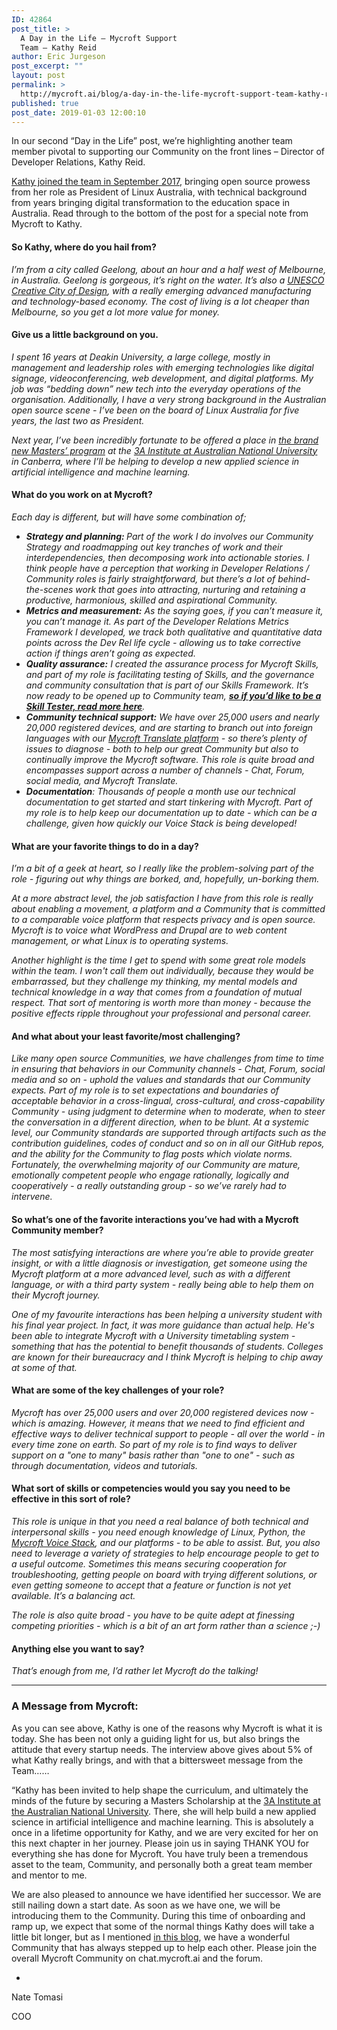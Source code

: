 ```yaml
---
ID: 42864
post_title: >
  A Day in the Life – Mycroft Support
  Team – Kathy Reid
author: Eric Jurgeson
post_excerpt: ""
layout: post
permalink: >
  http://mycroft.ai/blog/a-day-in-the-life-mycroft-support-team-kathy-reid/
published: true
post_date: 2019-01-03 12:00:10
---
```

In our second “Day in the Life” post, we’re highlighting another team member pivotal to supporting our Community on the front lines – Director of Developer Relations, Kathy Reid.

<a href="https://mycroft.ai/blog/mycoft-director-of-developer-relations-2/" target="_blank" rel="noopener">Kathy joined the team in September 2017</a>, bringing open source prowess from her role as President of Linux Australia, with technical background from years bringing digital transformation to the education space in Australia. Read through to the bottom of the post for a special note from Mycroft to Kathy.
<h4><strong>So Kathy, where do you hail from?</strong></h4>
<em>I’m from a city called Geelong, about an hour and a half west of Melbourne, in Australia. Geelong is gorgeous, it’s right on the water. It’s also a <a href="https://www.geelongcityofdesign.com.au/" target="_blank" rel="noopener">UNESCO Creative City of Design</a>, with a really emerging advanced manufacturing and technology-based economy. The cost of living is a lot cheaper than Melbourne, so you get a lot more value for money.</em>
<h4><b>Give us a little background on you.</b></h4>
<em>I spent 16 years at Deakin University, a large college, mostly in management and leadership roles with emerging technologies like digital signage, videoconferencing, web development, and digital platforms. My job was “bedding down” new tech into the everyday operations of the organisation. Additionally, I have a very strong background in the Australian open source scene - I’ve been on the board of Linux Australia for five years, the last two as President.</em>

<em>Next year, I’ve been incredibly fortunate to be offered a place in <a href="https://itbrief.com.au/story/anu-gains-microsoft-kmpg-backing-for-ai-institute" target="_blank" rel="noopener">the brand new Masters’ program</a> at the <a href="https://3ainstitute.cecs.anu.edu.au/" target="_blank" rel="noopener">3A Institute at Australian National University</a> in Canberra, where I’ll be helping to develop a new applied science in artificial intelligence and machine learning.</em>
<h4><b>What do you work on at Mycroft</b>?</h4>
<em>Each day is different, but will have some combination of; </em>
<ul>
 	<li style="font-weight: 400;"><em><b>Strategy and planning: </b><span style="font-weight: 400;">Part of the work I do involves our Community Strategy and roadmapping out key tranches of work and their interdependencies, then decomposing work into actionable stories. I think people have a perception that working in Developer Relations / Community roles is fairly straightforward, but there’s a lot of behind-the-scenes work that goes into attracting, nurturing and retaining a productive, harmonious, skilled and aspirational Community. </span></em></li>
 	<li style="font-weight: 400;"><em><b>Metrics and measurement:</b><span style="font-weight: 400;"> As the saying goes, if you can’t measure it, you can’t manage it. As part of the Developer Relations Metrics Framework I developed, we track both qualitative and quantitative data points across the Dev Rel life cycle - allowing us to take corrective action if things aren’t going as expected. </span></em></li>
 	<li style="font-weight: 400;"><em><b>Quality assurance:</b><span style="font-weight: 400;"> I created the assurance process for Mycroft Skills, and part of my role is facilitating testing of Skills, and the governance and community consultation that is part of our Skills Framework. It’s now ready to be opened up to Community team, <a href="https://mycroft.ai/blog/call-for-skill-tester/" target="_blank" rel="noopener"><strong>so if you’d like to be a Skill Tester, read more here</strong></a>.</span></em></li>
 	<li style="font-weight: 400;"><em><b>Community technical support:</b><span style="font-weight: 400;"> We have over 25,000 users and nearly 20,000 registered devices, and are starting to branch out into foreign languages with our <a href="https://translate.mycroft.ai/" target="_blank" rel="noopener">Mycroft Translate platform</a> - so there’s plenty of issues to diagnose - both to help our great Community but also to continually improve the Mycroft software. This role is quite broad and encompasses support across a number of channels - Chat, Forum, social media, and Mycroft Translate.</span></em></li>
 	<li style="font-weight: 400;"><em><b>Documentation</b>: Thousands of people a month use our technical documentation to get started and start tinkering with Mycroft. Part of my role is to help keep our documentation up to date - which can be a challenge, given how quickly our Voice Stack is being developed!</em></li>
</ul>
<h4><b>What are your favorite things to do in a day?</b></h4>
<em>I’m a bit of a geek at heart, so I really like the problem-solving part of the role - figuring out why things are borked, and, hopefully, un-borking them. </em>

<em><span style="font-weight: 400;">At a more abstract level, the job satisfaction I have from this role is really about enabling a movement, a platform and a Community that is committed to a comparable voice platform that respects privacy and is open source. Mycroft is to voice what WordPress and Drupal are to web content management, or what Linux is to operating systems. </span></em>

<em>Another highlight is the time I get to spend with some great role models within the team. I won't call them out individually, because they would be embarrassed, but they challenge my thinking, my mental models and technical knowledge in a way that comes from a foundation of mutual respect. That sort of mentoring is worth more than money - because the positive effects ripple throughout your professional and personal career.</em>
<h4><b>And what about your least favorite/most challenging?</b></h4>
<em>Like many open source Communities, we have challenges from time to time in ensuring that behaviors in our Community channels - Chat, Forum, social media and so on - uphold the values and standards that our Community expects. Part of my role is to set expectations and boundaries of acceptable behavior in a cross-lingual, cross-cultural, and cross-capability Community - using judgment to determine when to moderate, when to steer the conversation in a different direction, when to be blunt. At a systemic level, our Community standards are supported through artifacts such as the contribution guidelines, codes of conduct and so on in all our GitHub repos, and the ability for the Community to flag posts which violate norms. Fortunately, the overwhelming majority of our Community are mature, emotionally competent people who engage rationally, logically and cooperatively - a really outstanding group - so we’ve rarely had to intervene. </em>
<h4><strong>So what’s one of the favorite interactions you’ve had with a Mycroft Community member?</strong></h4>
<em>The most satisfying interactions are where you’re able to provide greater insight, or with a little diagnosis or investigation, get someone using the Mycroft platform at a more advanced level, such as with a different language, or with a third party system - really being able to help them on their Mycroft journey.</em>

<em>One of my favourite interactions has been helping a university student with his final year project. In fact, it was more guidance than actual help. He's been able to integrate Mycroft with a University timetabling system - something that has the potential to benefit thousands of students. Colleges are known for their bureaucracy and I think Mycroft is helping to chip away at some of that.</em>
<h4><b>What are some of the key challenges of your role</b>?</h4>
<em>Mycroft has over 25,000 users and over 20,000 registered devices now - which is amazing. However, it means that we need to find efficient and effective ways to deliver technical support to people - all over the world - in every time zone on earth. So part of my role is to find ways to deliver support on a "one to many" basis rather than "one to one" - such as through documentation, videos and tutorials.</em>
<h4><b>What sort of skills or competencies would you say you need to be effective in this sort of role?</b></h4>
<em>This role is unique in that you need a real balance of both technical and interpersonal skills - you need enough knowledge of Linux, Python, the <a href="https://mycroft.ai/voice-stack-introduction/" target="_blank" rel="noopener">Mycroft Voice Stack</a>, and our platforms - to be able to assist. But, you also need to leverage a variety of strategies to help encourage people to get to a useful outcome. Sometimes this means securing cooperation for troubleshooting, getting people on board with trying different solutions, or even getting someone to accept that a feature or function is not yet available. It’s a balancing act.</em>

<em>The role is also quite broad - you have to be quite adept at finessing competing priorities - which is a bit of an art form rather than a science ;-) </em>
<h4><strong>Anything else you want to say?</strong></h4>
<em>That’s enough from me, I’d rather let Mycroft do the talking!</em>

<hr />

<h3><b>A Message from Mycroft:</b></h3>
<span style="font-weight: 400;">As you can see above, Kathy is one of the reasons why Mycroft is what it is today. She has been not only a guiding light for us, but also brings the attitude that every startup needs. The interview above gives about 5% of what Kathy really brings, and with that a bittersweet message from the Team…… </span>

“Kathy has been invited to help shape the curriculum, and ultimately the minds of the future by securing a Masters Scholarship at the <a href="https://3ainstitute.cecs.anu.edu.au/" target="_blank" rel="noopener">3A Institute at the Australian National University</a>. There, she will help build a new applied science in artificial intelligence and machine learning. This is absolutely a once in a lifetime opportunity for Kathy, and we are very excited for her on this next chapter in her journey. Please join us in saying THANK YOU for everything she has done for Mycroft. You have truly been a tremendous asset to the team, Community, and personally both a great team member and mentor to me.

We are also pleased to announce we have identified her successor. We are still nailing down a start date. As soon as we have one, we will be introducing them to the Community. During this time of onboarding and ramp up, we expect that some of the normal things Kathy does will take a little bit longer, but as I mentioned <a href="https://mycroft.ai/blog/open-source-customer-service/" target="_blank" rel="noopener">in this blog</a>, we have a wonderful Community that has always stepped up to help each other. Please join the overall Mycroft Community on chat.mycroft.ai and the forum.

-

Nate Tomasi

COO